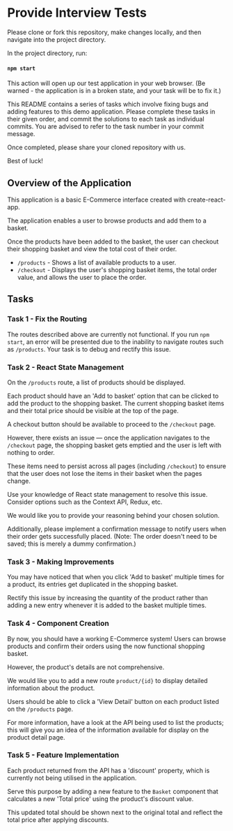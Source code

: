 # Provide Interview Tests

Please clone or fork this repository, make changes locally, and then navigate into the project directory.

In the project directory, run:

#### `npm start`

This action will open up our test application in your web browser. (Be warned - the application is in a broken state, and your task will be to fix it.)

This README contains a series of tasks which involve fixing bugs and adding features to this demo application.
Please complete these tasks in their given order, and commit the solutions to each task as individual commits. You are advised to refer to the task number in your commit message.

Once completed, please share your cloned repository with us.

Best of luck!

## Overview of the Application

This application is a basic E-Commerce interface created with create-react-app. 

The application enables a user to browse products and add them to a basket.

Once the products have been added to the basket, the user can checkout their shopping basket and view the total cost of their order.

- `/products` - Shows a list of available products to a user.
- `/checkout` - Displays the user's shopping basket items, the total order value, and allows the user to place the order.

## Tasks

### Task 1 - Fix the Routing

The routes described above are currently not functional. If you run `npm start`, an error will be presented due to the inability to navigate routes such as `/products`. Your task is to debug and rectify this issue.

### Task 2 - React State Management

On the `/products` route, a list of products should be displayed.

Each product should have an 'Add to basket' option that can be clicked to add the product to the shopping basket.
The current shopping basket items and their total price should be visible at the top of the page.

A checkout button should be available to proceed to the `/checkout` page.

However, there exists an issue — once the application navigates to the `/checkout` page, the shopping basket gets emptied and the user is left with nothing to order.

These items need to persist across all pages (including `/checkout`) to ensure that the user does not lose the items in their basket when the pages change.

Use your knowledge of React state management to resolve this issue. Consider options such as the Context API, Redux, etc.

We would like you to provide your reasoning behind your chosen solution.

Additionally, please implement a confirmation message to notify users when their order gets successfully placed.
(Note: The order doesn't need to be saved; this is merely a dummy confirmation.)

### Task 3 - Making Improvements

You may have noticed that when you click 'Add to basket' multiple times for a product, its entries get duplicated in the shopping basket.

Rectify this issue by increasing the quantity of the product rather than adding a new entry whenever it is added to the basket multiple times.

### Task 4 - Component Creation

By now, you should have a working E-Commerce system! Users can browse products and confirm their orders using the now functional shopping basket.

However, the product's details are not comprehensive.

We would like you to add a new route `product/{id}` to display detailed information about the product.

Users should be able to click a 'View Detail' button on each product listed on the `/products` page.

For more information, have a look at the API being used to list the products; this will give you an idea of the information available for display on the product detail page.

### Task 5 - Feature Implementation

Each product returned from the API has a 'discount' property, which is currently not being utilised in the application.

Serve this purpose by adding a new feature to the `Basket` component that calculates a new 'Total price' using the product's discount value.

This updated total should be shown next to the original total and reflect the total price after applying discounts.